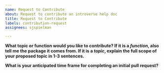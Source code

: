 ```yaml
---
name: Request to Contribute
about: Request to contribute an introverse help doc
title: Request to Contribute
labels: contribution-request
assignees: sjspielman

---
```


**What topic or function would you like to contribute? If it is a _function_, also tell me the package it comes from. If it is a _topic_, explain the full scope of your proposed topic in 1-3 sentences.**


**What is your anticipated time frame for completing an initial pull request?**

